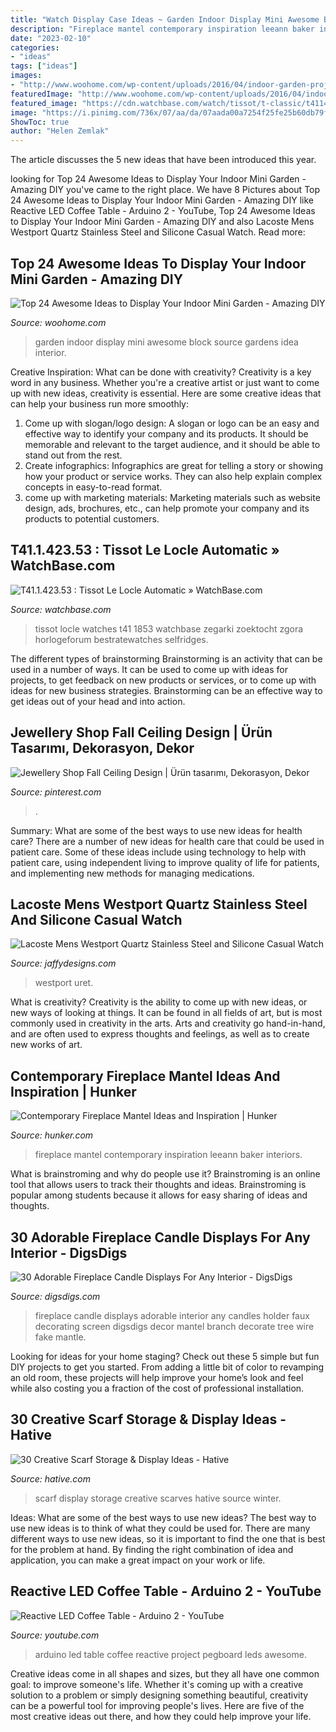 ```yaml
---
title: "Watch Display Case Ideas ~ Garden Indoor Display Mini Awesome Block Source Gardens Idea Interior"
description: "Fireplace mantel contemporary inspiration leeann baker interiors"
date: "2023-02-10"
categories:
- "ideas"
tags: ["ideas"]
images:
- "http://www.woohome.com/wp-content/uploads/2016/04/indoor-garden-projects-13.jpg"
featuredImage: "http://www.woohome.com/wp-content/uploads/2016/04/indoor-garden-projects-13.jpg"
featured_image: "https://cdn.watchbase.com/watch/tissot/t-classic/t41142353-5.jpg"
image: "https://i.pinimg.com/736x/07/aa/da/07aada00a7254f25fe25b60db79fe20e.jpg"
ShowToc: true
author: "Helen Zemlak"
---
```



The article discusses the 5 new ideas that have been introduced this year.

	

		
looking for Top 24 Awesome Ideas to Display Your Indoor Mini Garden - Amazing DIY you've came to the right place. We have 8 Pictures about Top 24 Awesome Ideas to Display Your Indoor Mini Garden - Amazing DIY like Reactive LED Coffee Table - Arduino 2 - YouTube, Top 24 Awesome Ideas to Display Your Indoor Mini Garden - Amazing DIY and also Lacoste Mens Westport Quartz Stainless Steel and Silicone Casual Watch. Read more:
		
    
## Top 24 Awesome Ideas To Display Your Indoor Mini Garden - Amazing DIY

<img loading=lazy src="http://www.woohome.com/wp-content/uploads/2016/04/indoor-garden-projects-13.jpg" onerror="this.onerror=null;this.src='https://tse4.mm.bing.net/th?id=OIP.Ki_UXHZ1V1w7he8dPZSgBAHaLH&amp;pid=15.1';" alt="Top 24 Awesome Ideas to Display Your Indoor Mini Garden - Amazing DIY">

_Source: woohome.com_

>garden indoor display mini awesome block source gardens idea interior. 

	

Creative Inspiration: What can be done with creativity?
Creativity is a key word in any business. Whether you're a creative artist or just want to come up with new ideas, creativity is essential. Here are some creative ideas that can help your business run more smoothly: 
1. Come up with slogan/logo design: A slogan or logo can be an easy and effective way to identify your company and its products. It should be memorable and relevant to the target audience, and it should be able to stand out from the rest. 
2. Create infographics: Infographics are great for telling a story or showing how your product or service works. They can also help explain complex concepts in easy-to-read format. 
3. come up with marketing materials: Marketing materials such as website design, ads, brochures, etc., can help promote your company and its products to potential customers.

    
## T41.1.423.53 : Tissot Le Locle Automatic » WatchBase.com

<img loading=lazy src="https://cdn.watchbase.com/watch/tissot/t-classic/t41142353-5.jpg" onerror="this.onerror=null;this.src='https://tse3.mm.bing.net/th?id=OIP._LCbjN7eXPovQvmqoY6AbAAAAA&amp;pid=15.1';" alt="T41.1.423.53 : Tissot Le Locle Automatic » WatchBase.com">

_Source: watchbase.com_

>tissot locle watches t41 1853 watchbase zegarki zoektocht zgora horlogeforum bestratewatches selfridges. 

	

The different types of brainstorming
Brainstorming is an activity that can be used in a number of ways. It can be used to come up with ideas for projects, to get feedback on new products or services, or to come up with ideas for new business strategies. Brainstorming can be an effective way to get ideas out of your head and into action.

    
## Jewellery Shop Fall Ceiling Design | Ürün Tasarımı, Dekorasyon, Dekor

<img loading=lazy src="https://i.pinimg.com/736x/07/aa/da/07aada00a7254f25fe25b60db79fe20e.jpg" onerror="this.onerror=null;this.src='https://tse3.mm.bing.net/th?id=OIP.YLu6wOXUtekqCUYIQy1UgQHaLG&amp;pid=15.1';" alt="Jewellery Shop Fall Ceiling Design | Ürün tasarımı, Dekorasyon, Dekor">

_Source: pinterest.com_

>. 

	

Summary: What are some of the best ways to use new ideas for health care?
There are a number of new ideas for health care that could be used in patient care. Some of these ideas include using technology to help with patient care, using independent living to improve quality of life for patients, and implementing new methods for managing medications.

    
## Lacoste Mens Westport Quartz Stainless Steel And Silicone Casual Watch

<img loading=lazy src="http://jaffydesigns.com/wp-content/uploads/2019/03/91rUoswfjWL._UL1500_.jpg" onerror="this.onerror=null;this.src='https://tse2.mm.bing.net/th?id=OIP.UMcJ7O8Cs6WhuB49jkO9xwHaKs&amp;pid=15.1';" alt="Lacoste Mens Westport Quartz Stainless Steel and Silicone Casual Watch">

_Source: jaffydesigns.com_

>westport uret. 

	

What is creativity?
Creativity is the ability to come up with new ideas, or new ways of looking at things. It can be found in all fields of art, but is most commonly used in creativity in the arts. Arts and creativity go hand-in-hand, and are often used to express thoughts and feelings, as well as to create new works of art.

    
## Contemporary Fireplace Mantel Ideas And Inspiration | Hunker

<img loading=lazy src="https://img.hunkercdn.com/640/cme-data/9/26/810af9e9251c4d5ca60a7a598a60f794.jpg" onerror="this.onerror=null;this.src='https://tse1.mm.bing.net/th?id=OIP.EFQIicmjcWpfgh0R9FyvPgHaLF&amp;pid=15.1';" alt="Contemporary Fireplace Mantel Ideas and Inspiration | Hunker">

_Source: hunker.com_

>fireplace mantel contemporary inspiration leeann baker interiors. 

	

What is brainstroming and why do people use it?
Brainstroming is an online tool that allows users to track their thoughts and ideas. Brainstroming is popular among students because it allows for easy sharing of ideas and thoughts.

    
## 30 Adorable Fireplace Candle Displays For Any Interior - DigsDigs

<img loading=lazy src="http://www.digsdigs.com/photos/adorable-fireplace-candle-displays-for-any-interior-17-554x876.jpg" onerror="this.onerror=null;this.src='https://tse3.mm.bing.net/th?id=OIP.MGnAlW546-d3axzZji8yVwHaLt&amp;pid=15.1';" alt="30 Adorable Fireplace Candle Displays For Any Interior - DigsDigs">

_Source: digsdigs.com_

>fireplace candle displays adorable interior any candles holder faux decorating screen digsdigs decor mantel branch decorate tree wire fake mantle. 

	

Looking for ideas for your home staging? Check out these 5 simple but fun DIY projects to get you started. From adding a little bit of color to revamping an old room, these projects will help improve your home’s look and feel while also costing you a fraction of the cost of professional installation.

    
## 30 Creative Scarf Storage &amp; Display Ideas - Hative

<img loading=lazy src="https://hative.com/wp-content/uploads/2015/03/scarf-storage-ideas/2-creative-scarf-storage-and-display-ideas.jpg" onerror="this.onerror=null;this.src='https://tse4.mm.bing.net/th?id=OIP.yvz3tFxMJWkEKHAW3axWyQHaLF&amp;pid=15.1';" alt="30 Creative Scarf Storage &amp; Display Ideas - Hative">

_Source: hative.com_

>scarf display storage creative scarves hative source winter. 

	

Ideas: What are some of the best ways to use new ideas?
The best way to use new ideas is to think of what they could be used for. There are many different ways to use new ideas, so it is important to find the one that is best for the problem at hand. By finding the right combination of idea and application, you can make a great impact on your work or life.

    
## Reactive LED Coffee Table - Arduino 2 - YouTube

<img loading=lazy src="http://i.ytimg.com/vi/OLfF4b49MLs/maxresdefault.jpg" onerror="this.onerror=null;this.src='https://tse3.mm.bing.net/th?id=OIP.DunRjt5C8NJQ6leE5s5U0AHaEK&amp;pid=15.1';" alt="Reactive LED Coffee Table - Arduino 2 - YouTube">

_Source: youtube.com_

>arduino led table coffee reactive project pegboard leds awesome. 

	

Creative ideas come in all shapes and sizes, but they all have one common goal: to improve someone's life. Whether it's coming up with a creative solution to a problem or simply designing something beautiful, creativity can be a powerful tool for improving people's lives. Here are five of the most creative ideas out there, and how they could help improve your life.

